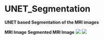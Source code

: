 # UNET_Segmentation

**UNET based Segmentation of the MRI images**

**MRI Image**                                     **Segmented MRI Image**
![]('Training_Img/MRI_Img.png')                   ![]('Training_Img/Segmented_Img.png')
